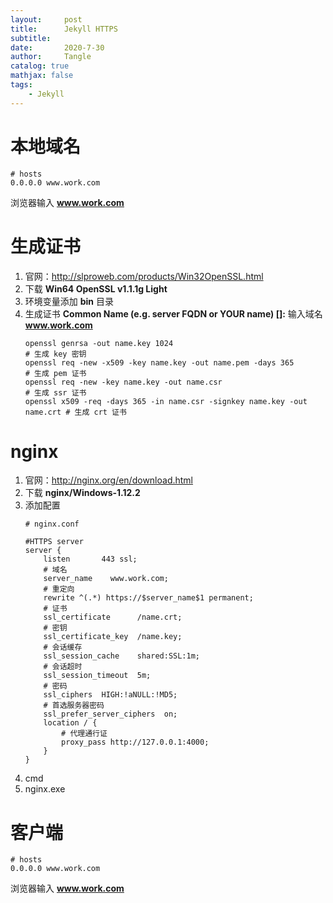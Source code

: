 ```yaml
---
layout:     post
title:      Jekyll HTTPS
subtitle:   
date:       2020-7-30
author:     Tangle
catalog: true
mathjax: false
tags:
    - Jekyll
---
```


# 本地域名

```
# hosts
0.0.0.0 www.work.com
```

浏览器输入 **www.work.com**

# 生成证书

1. 官网：<http://slproweb.com/products/Win32OpenSSL.html>
1. 下载 **Win64 OpenSSL v1.1.1g Light**
1. 环境变量添加 **bin** 目录
1. 生成证书 **Common Name (e.g. server FQDN or YOUR name) []:** 输入域名 **www.work.com**
    ```
    openssl genrsa -out name.key 1024                                        # 生成 key 密钥
    openssl req -new -x509 -key name.key -out name.pem -days 365             # 生成 pem 证书
    openssl req -new -key name.key -out name.csr                             # 生成 ssr 证书
    openssl x509 -req -days 365 -in name.csr -signkey name.key -out name.crt # 生成 crt 证书
    ```

# nginx

1. 官网：<http://nginx.org/en/download.html>
1. 下载 **nginx/Windows-1.12.2**
1. 添加配置
    ```
    # nginx.conf

    #HTTPS server
    server {
        listen       443 ssl;
        # 域名
        server_name    www.work.com;
        # 重定向
        rewrite ^(.*) https://$server_name$1 permanent;
        # 证书
        ssl_certificate      /name.crt;
        # 密钥
        ssl_certificate_key  /name.key;
        # 会话缓存
        ssl_session_cache    shared:SSL:1m;
        # 会话超时
        ssl_session_timeout  5m;
        # 密码
        ssl_ciphers  HIGH:!aNULL:!MD5;
        # 首选服务器密码
        ssl_prefer_server_ciphers  on;
        location / {
            # 代理通行证
            proxy_pass http://127.0.0.1:4000;
        }
    }
    ```
1. cmd
1. nginx.exe

# 客户端

```
# hosts
0.0.0.0 www.work.com
```

浏览器输入 **www.work.com**




